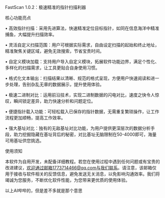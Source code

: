 FastScan 1.0.2：极速精准的指针扫描利器


核心功能亮点

• 高效指针扫描：采用先进算法，快速精准定位目标指针，如同在信息海洋中精准捕鱼，大幅提升扫描效率。

• 灵活自定义扫描范围：用户可根据实际需求，自由设定扫描的起始和终止地址，精准聚焦关键区域，避免无效搜索，节省宝贵时间。

• 自定义模块加载：支持用户导入自定义模块，拓展软件功能边界，满足个性化、多样化的扫描需求，让工具更贴合自身使用习惯。

• 格式化文本输出：扫描结果以清晰、规范的格式呈现，方便用户快速阅读和进一步处理，告别杂乱无章的数据展示，提升使用体验。

• 极速二进制对比：运用前沿技术，实现二进制数据的闪电对比，速度之快令人惊叹，瞬间锁定差异，助力快速分析和问题定位。

• 便捷指针载入功能：可轻松载入已保存的指针数据，无需重复繁琐操作，让工作流程更加顺畅，提高工作效率。

• 强大基址对比：独有的无敌基址对比功能，为用户提供更深层次的数据分析手段，助力挖掘隐藏在基址背后的秘密，对比基址无脑限制在50-4000即可，海量可用基址供您挑选。


使用须知

本软件为自用开发，未配备详细教程。若您在使用过程中遇到任何问题或有宝贵的改进建议，欢迎通过邮箱1773714466@qq.com与我们联系。请注意，该邮箱仅用于接收与软件相关的反馈信息，避免发送无关消息，以免影响沟通效率。我们将竭诚为您服务，不断优化软件性能，为您带来更优质的使用体验。

以上AI哔哔的，但是差不多就是那个意思